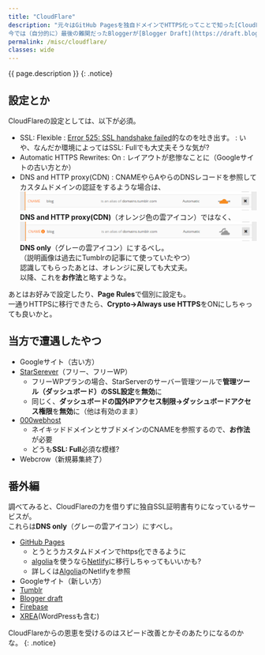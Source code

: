 ```yaml
---
title: "CloudFlare"
description: "元々はGitHub Pagesを独自ドメインでHTTPS化ってことで知った[CloudFlare](https://www.cloudflare.com/)なのだが、いろいろできる子。  
今では（自分的に）最後の難関だったBloggerが[Blogger Draft](https://draft.blogger.com/)によってHTTPS対応になったり、[GitHub Pages](https://pages.github.com/)も対応してくれたが、もうすっかり他に乗り換えられない環境になってしまった気が。"
permalink: /misc/cloudflare/
classes: wide
---
```

{{ page.description }}
{: .notice}

## 設定とか

CloudFlareの設定としては、以下が必須。
+ SSL: Flexible
: [Error 525: SSL handshake failed](https://support.cloudflare.com/hc/en-us/articles/200278659-Error-525-SSL-handshake-failed)的なのを吐き出す。
: いや、なんだか環境によってはSSL: Fullでも大丈夫そうな気が?
+ Automatic HTTPS Rewrites: On
: レイアウトが悲惨なことに（Googleサイトの古い方とか）
+ DNS and HTTP proxy(CDN)
: CNAMEやらAやらのDNSレコードを参照してカスタムドメインの認証をするような場合は、  
[![Cloud Flare Orange](/assets/images/tumblr-cloudflare-orange.png)](/assets/images/tumblr-cloudflare-orange.png)  
**DNS and HTTP proxy(CDN)**（オレンジ色の雲アイコン）ではなく、    
[![Cloud Flare Gray](/assets/images/tumblr-cloudflare-gray.png)](/assets/images/tumblr-cloudflare-gray.png)
**DNS only**（グレーの雲アイコン）にするべし。  
（説明画像は過去にTumblrの記事にて使っていたやつ）  
認識してもらったあとは、オレンジに戻しても大丈夫。  
以降、これを**お作法**と略すような。

あとはお好みで設定したり、**Page Rules**で個別に設定も。  
一通りHTTPSに移行できたら、**Crypto→Always use HTTPS**をONにしちゃっても良いかと。

## 当方で遭遇したやつ

+ Googleサイト（古い方）
+ [StarSerever](https://www.star.ne.jp/)（フリー、フリーWP）
  + フリーWPプランの場合、StarServerのサーバー管理ツールで**管理ツール（ダッシュボード）のSSL設定**を**無効**に
  + 同じく、**ダッシュボードの国外IPアクセス制限→ダッシュボードアクセス権限**を**無効**に（他は有効のまま）
+ [000webhost](https://www.000webhost.com/)
  + ネイキッドドメインとサブドメインのCNAMEを参照するので、**お作法**が必要
  + どうも**SSL: Full**必須な模様?
+ Webcrow（新規募集終了）

## 番外編

調べてみると、CloudFlareの力を借りずに独自SSL証明書有りになっているサービスが。  
これらは**DNS only**（グレーの雲アイコン）にすべし。

+ [GitHub Pages](https://pages.github.com/)
  + とうとうカスタムドメインでhttps化できるように
  + [algolia](https://www.algolia.com/)を使うなら[Netlify](https://www.netlify.com/)に移行しちゃってもいいかも?
  + 詳しくは[Algolia](/githubpages/algolia-github/)のNetlifyを参照
+ Googleサイト（新しい方）
+ [Tumblr](https://www.tumblr.com/)
+ [Blogger draft](https://draft.blogger.com/) 
+ [Firebase](https://firebase.google.com/)
+ [XREA](https://www.xrea.com/)(WordPressも含む)

CloudFlareからの恩恵を受けるのはスピード改善とかそのあたりになるのかな。
{: .notice}
